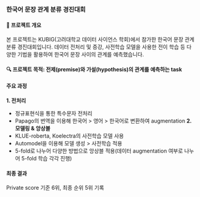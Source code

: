 ### 한국어 문장 관계 분류 경진대회

#### 📌 프로젝트 개요
본 프로젝트는 KUBIG(고려대학교 데이터 사이언스 학회)에서 참가한 한국어 문장 관계 분류 경진대회입니다. 데이터 전처리 및 증강, 사전학습 모델을 사용한 전이 학습 등 다양한 기법을 활용하여 한국어 문장 사이의 관계를 예측했습니다.

#### 🔍 프로젝트 목적: 전제(premise)와 가설(hypothesis)의 관계를 예측하는 task

#### 주요 과정

**1. 전처리**
* 정규표현식을 통한 특수문자 전처리
* Papago의 번역을 이용해 한국어 > 영어 > 한국어로 변환하여 augmentation
**2. 모델링 & 앙상블**
* KLUE-roberta, Koelectra의 사전학습 모델 사용
* Automodel을 이용해 모델 생성 > 사전학습 적용
* 5-fold로 나누어 다양한 방법으로 앙상블 적용(데이터 augmentation 여부로 나누어 5-fold 학습 각각 진행)

 #### 최종 결과
 Private score 기준 6위, 최종 순위 5위 기록
